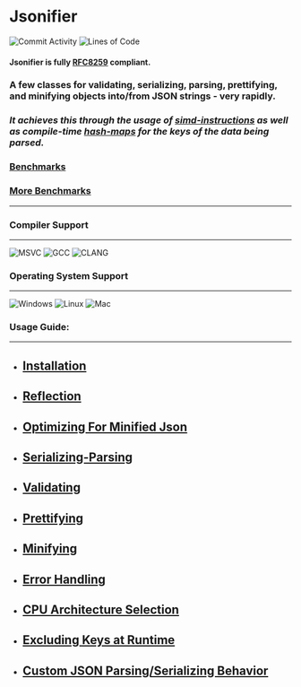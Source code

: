 # Jsonifier
![Commit Activity](https://img.shields.io/github/commit-activity/y/realtimechris/jsonifier?color=999EE0&label=Commits&style=plastic)
![Lines of Code](https://tokei.rs/b1/github/RealTimeChris/Jsonifier-Code-Only?color=light-blue&label=Lines%20Of%20Code%20&style=plastic)

#### Jsonifier is fully [RFC8259](https://datatracker.ietf.org/doc/html/rfc8259) compliant.

### A few classes for validating, serializing, parsing, prettifying, and minifying objects into/from JSON strings - very rapidly.
### ***It achieves this through the usage of [simd-instructions](https://github.com/RealTimeChris/Jsonifier/tree/main/Include/jsonifier/ISA) as well as compile-time [hash-maps](https://github.com/RealTimeChris/Jsonifier/blob/main/Include/jsonifier/HashMap.hpp) for the keys of the data being parsed.***
### [Benchmarks](https://github.com/RealTimeChris/Json-Performance)
### [More Benchmarks](https://github.com/Loki-Astari/JsonBenchmark)
----

### Compiler Support
----
![MSVC](https://img.shields.io/github/actions/workflow/status/RealTimeChris/Jsonifier/MSVC-Windows.yml?style=plastic&logo=microsoft&logoColor=green&label=MSVC&labelColor=pewter&color=blue&branch=dev)
![GCC](https://img.shields.io/github/actions/workflow/status/RealTimeChris/Jsonifier/GCC-Ubuntu.yml?style=plastic&logo=linux&logoColor=green&label=GCC&labelColor=pewter&color=blue&branch=dev)
![CLANG](https://img.shields.io/github/actions/workflow/status/RealTimeChris/Jsonifier/CLANG-MacOS.yml?style=plastic&logo=apple&logoColor=green&label=CLANG&labelColor=pewter&color=blue&branch=dev)

### Operating System Support
----
![Windows](https://img.shields.io/github/actions/workflow/status/RealTimeChris/Jsonifier/MSVC-Windows.yml?style=plastic&logo=microsoft&logoColor=green&label=Windows&labelColor=pewter&color=blue&branch=dev)
![Linux](https://img.shields.io/github/actions/workflow/status/RealTimeChris/Jsonifier/GCC-Ubuntu.yml?style=plastic&logo=linux&logoColor=green&label=Linux&labelColor=pewter&color=blue&branch=dev)
![Mac](https://img.shields.io/github/actions/workflow/status/RealTimeChris/Jsonifier/CLANG-MacOS.yml?style=plastic&logo=apple&logoColor=green&label=MacOS&labelColor=pewter&color=blue&branch=dev)

### Usage Guide:
----
- ## [Installation](https://github.com/RealTimeChris/Jsonifier/blob/main/Documentation/Installation.md)
- ## [Reflection](https://github.com/RealTimeChris/Jsonifier/blob/main/Documentation/Reflection.md)
- ## [Optimizing For Minified Json](https://github.com/RealTimeChris/Jsonifier/blob/main/Documentation/Optimizing_For_Minified_Json.md)
- ## [Serializing-Parsing](https://github.com/RealTimeChris/Jsonifier/blob/main/Documentation/Usage_Serializing_Parsing.md)
- ## [Validating](https://github.com/RealTimeChris/Jsonifier/blob/main/Documentation/Validating.md)
- ## [Prettifying](https://github.com/RealTimeChris/Jsonifier/blob/main/Documentation/Prettifying.md)
- ## [Minifying](https://github.com/RealTimeChris/Jsonifier/blob/main/Documentation/Minifying.md)
- ## [Error Handling](https://github.com/RealTimeChris/Jsonifier/blob/main/Documentation/Errors.md)
- ## [CPU Architecture Selection](https://github.com/RealTimeChris/Jsonifier/blob/main/Documentation/CPU_Architecture_Selection.md)
- ## [Excluding Keys at Runtime](https://github.com/RealTimeChris/Jsonifier/blob/main/Documentation/Excluding_Keys.md)
- ## [Custom JSON Parsing/Serializing Behavior](https://github.com/RealTimeChris/Jsonifier/blob/main/Documentation/Custom_Parsing_And_Serializing.md)
